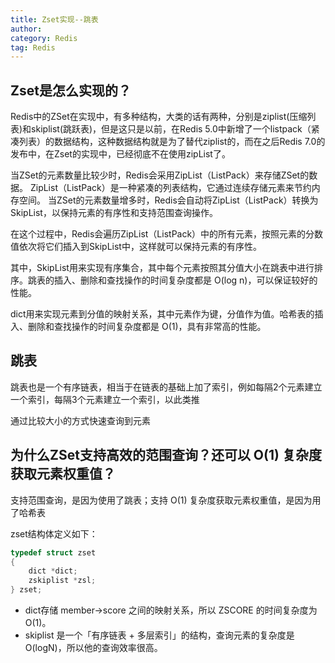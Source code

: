 ```yaml
---
title: Zset实现--跳表
author:
category: Redis
tag: Redis
---
```


## Zset是怎么实现的？

Redis中的ZSet在实现中，有多种结构，大类的话有两种，分别是ziplist(压缩列表)和skiplist(跳跃表)，但是这只是以前，在Redis
5.0中新增了一个listpack（紧凑列表）的数据结构，这种数据结构就是为了替代ziplist的，而在之后Redis
7.0的发布中，在Zset的实现中，已经彻底不在使用zipList了。

当ZSet的元素数量比较少时，Redis会采用ZipList（ListPack）来存储ZSet的数据。
ZipList（ListPack）是一种紧凑的列表结构，它通过连续存储元素来节约内存空间。
当ZSet的元素数量增多时，Redis会自动将ZipList（ListPack）转换为SkipList，以保持元素的有序性和支持范围查询操作。

在这个过程中，Redis会遍历ZipList（ListPack）中的所有元素，按照元素的分数值依次将它们插入到SkipList中，这样就可以保持元素的有序性。

其中，SkipList用来实现有序集合，其中每个元素按照其分值大小在跳表中进行排序。跳表的插入、删除和查找操作的时间复杂度都是 O(log
n)，可以保证较好的性能。

dict用来实现元素到分值的映射关系，其中元素作为键，分值作为值。哈希表的插入、删除和查找操作的时间复杂度都是 O(1)，具有非常高的性能。

## 跳表

跳表也是一个有序链表，相当于在链表的基础上加了索引，例如每隔2个元素建立一个索引，每隔3个元素建立一个索引，以此类推

通过比较大小的方式快速查询到元素

## 为什么ZSet支持高效的范围查询？还可以 O(1) 复杂度获取元素权重值？

支持范围查询，是因为使用了跳表；支持 O(1) 复杂度获取元素权重值，是因为用了哈希表

zset结构体定义如下：

```c
typedef struct zset 
{ 
    dict *dict; 
    zskiplist *zsl;
} zset;
```

- dict存储 member->score 之间的映射关系，所以 ZSCORE 的时间复杂度为 O(1)。
- skiplist 是一个「有序链表 + 多层索引」的结构，查询元素的复杂度是 O(logN)，所以他的查询效率很高。
